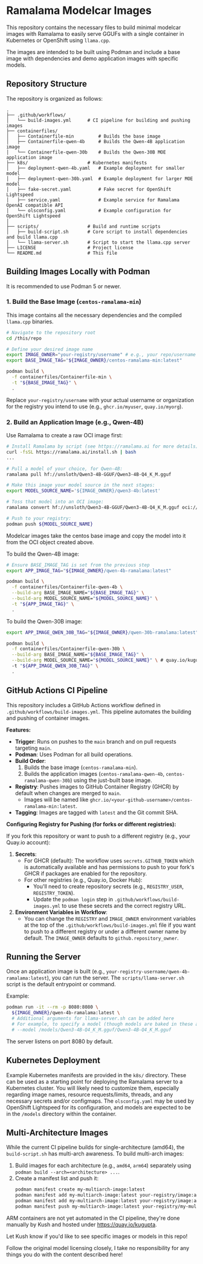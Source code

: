# Ramalama Modelcar Images

This repository contains the necessary files to build minimal modelcar images with Ramalama to easily serve GGUFs with a single container in Kubernetes or OpenShift using `llama.cpp`.

The images are intended to be built using Podman and include a base image with dependencies and demo application images with specific models.

## Repository Structure

The repository is organized as follows:

```
.
├── .github/workflows/        
│   └── build-images.yml      # CI pipeline for building and pushing images
├── containerfiles/
│   ├── Containerfile-min         # Builds the base image           
│   ├── Containerfile-qwen-4b     # Builds the Qwen-4B application image
│   └── Containerfile-qwen-30b    # Builds the Qwen-30B MOE application image
├── k8s/                      # Kubernetes manifests
│   ├── deployment-qwen-4b.yaml   # Example deployment for smaller model
│   ├── deployment-qwen-30b.yaml  # Example deployment for larger MOE model
│   ├── fake-secret.yaml          # Fake secret for OpenShift Lightspeed
│   ├── service.yaml              # Example service for Ramalama OpenAI compatible API
│   └── olsconfig.yaml            # Example configuration for OpenShift Lightspeed
│
├── scripts/                  # Build and runtime scripts
│   ├── build-script.sh       # Core script to install dependencies and build llama.cpp
│   └── llama-server.sh       # Script to start the llama.cpp server
├── LICENSE                   # Project license
└── README.md                 # This file
```

## Building Images Locally with Podman

It is recommended to use Podman 5 or newer.

### 1. Build the Base Image (`centos-ramalama-min`)

This image contains all the necessary dependencies and the compiled `llama.cpp` binaries.

```bash
# Navigate to the repository root
cd /this/repo

# Define your desired image name
export IMAGE_OWNER="your-registry/username" # e.g., your repo/username like "ghcr.io/myuser" or "quay.io/user"
export BASE_IMAGE_TAG="${IMAGE_OWNER}/centos-ramalama-min:latest"

podman build \
  -f containerfiles/Containerfile-min \
  -t "${BASE_IMAGE_TAG}" \
  .
```
Replace `your-registry/username` with your actual username or organization for the registry you intend to use (e.g., `ghcr.io/myuser`, `quay.io/myorg`).

### 2. Build an Application Image (e.g., Qwen-4B)

Use Ramalama to create a raw OCI image first:
```bash
# Install Ramalama by script (see https://ramalama.ai for more details)
curl -fsSL https://ramalama.ai/install.sh | bash
...

# Pull a model of your choice, for Qwen-4B:
ramalama pull hf://unsloth/Qwen3-4B-GGUF/Qwen3-4B-Q4_K_M.gguf

# Make this image your model source in the next stages:
export MODEL_SOURCE_NAME='${IMAGE_OWNER}/qwen3-4b:latest'

# Toss that model into an OCI image:
ramalama convert hf://unsloth/Qwen3-4B-GGUF/Qwen3-4B-Q4_K_M.gguf oci://${MODEL_SOURCE_NAME}

# Push to your registry:
podman push ${MODEL_SOURCE_NAME}
```

Modelcar images take the centos base image and copy the model into it from the OCI object created above.

To build the Qwen-4B image:

```bash
# Ensure BASE_IMAGE_TAG is set from the previous step
export APP_IMAGE_TAG="${IMAGE_OWNER}/qwen-4b-ramalama:latest"

podman build \
  -f containerfiles/Containerfile-qwen-4b \
  --build-arg BASE_IMAGE_NAME="${BASE_IMAGE_TAG}" \
  --build-arg MODEL_SOURCE_NAME="${MODEL_SOURCE_NAME}" \
  -t "${APP_IMAGE_TAG}" \
  .
```

To build the Qwen-30B image:
```bash
export APP_IMAGE_QWEN_30B_TAG="${IMAGE_OWNER}/qwen-30b-ramalama:latest"

podman build \
  -f containerfiles/Containerfile-qwen-30b \
  --build-arg BASE_IMAGE_NAME="${BASE_IMAGE_TAG}" \
  --build-arg MODEL_SOURCE_NAME="${MODEL_SOURCE_NAME}" \ # quay.io/kugupta/qwen3-30b as an example
  -t "${APP_IMAGE_QWEN_30B_TAG}" \
  .
```

## GitHub Actions CI Pipeline

This repository includes a GitHub Actions workflow defined in `.github/workflows/build-images.yml`. This pipeline automates the building and pushing of container images.

**Features:**

*   **Trigger**: Runs on pushes to the `main` branch and on pull requests targeting `main`.
*   **Podman**: Uses Podman for all build operations.
*   **Build Order**:
    1.  Builds the base image (`centos-ramalama-min`).
    2.  Builds the application images (`centos-ramalama-qwen-4b`, `centos-ramalama-qwen-30b`) using the just-built base image.
*   **Registry**: Pushes images to GitHub Container Registry (GHCR) by default when changes are merged to `main`.
    *   Images will be named like `ghcr.io/<your-github-username>/centos-ramalama-min:latest`.
*   **Tagging**: Images are tagged with `latest` and the Git commit SHA.

**Configuring Registry for Pushing (for forks or different registries):**

If you fork this repository or want to push to a different registry (e.g., your Quay.io account):

1.  **Secrets**:
    *   For GHCR (default): The workflow uses `secrets.GITHUB_TOKEN` which is automatically available and has permissions to push to your fork's GHCR if packages are enabled for the repository.
    *   For other registries (e.g., Quay.io, Docker Hub):
        *   You'll need to create repository secrets (e.g., `REGISTRY_USER`, `REGISTRY_TOKEN`).
        *   Update the `podman login` step in `.github/workflows/build-images.yml` to use these secrets and the correct registry URL.
2.  **Environment Variables in Workflow**:
    *   You can change the `REGISTRY` and `IMAGE_OWNER` environment variables at the top of the `.github/workflows/build-images.yml` file if you want to push to a different registry or under a different owner name by default. The `IMAGE_OWNER` defaults to `github.repository_owner`.

## Running the Server

Once an application image is built (e.g., `your-registry-username/qwen-4b-ramalama:latest`), you can run the server. The `scripts/llama-server.sh` script is the default entrypoint or command.

Example:
```bash
podman run -it --rm -p 8080:8080 \
  ${IMAGE_OWNER}/qwen-4b-ramalama:latest \
  # Additional arguments for llama-server.sh can be added here
  # For example, to specify a model (though models are baked in these app images):
  # --model /models/Qwen3-4B-Q4_K_M.gguf/Qwen3-4B-Q4_K_M.gguf
```
The server listens on port 8080 by default.

## Kubernetes Deployment

Example Kubernetes manifests are provided in the `k8s/` directory. These can be used as a starting point for deploying the Ramalama server to a Kubernetes cluster. You will likely need to customize them, especially regarding image names, resource requests/limits, threads, and any necessary secrets and/or configmaps. The `olsconfig.yaml` may be used by OpenShift Lightspeed for its configuration, and models are expected to be in the `/models` directory within the container.

## Multi-Architecture Images

While the current CI pipeline builds for single-architecture (amd64), the `build-script.sh` has multi-arch awareness.
To build multi-arch images:
1. Build images for each architecture (e.g., `amd64`, `arm64`) separately using `podman build --arch=<architecture> ...`.
2. Create a manifest list and push it:
   ```bash
   podman manifest create my-multiarch-image:latest
   podman manifest add my-multiarch-image:latest your-registry/image:amd64-tag
   podman manifest add my-multiarch-image:latest your-registry/image:arm64-tag
   podman manifest push my-multiarch-image:latest your-registry/my-multiarch-image:latest
   ```
ARM containers are not yet automated in the CI pipeline, they're done manually by Kush and hosted under https://quay.io/kugupta.

Let Kush know if you'd like to see specific images or models in this repo!

Follow the original model licensing closely, I take no responsibility for any things you do with the content described here!
